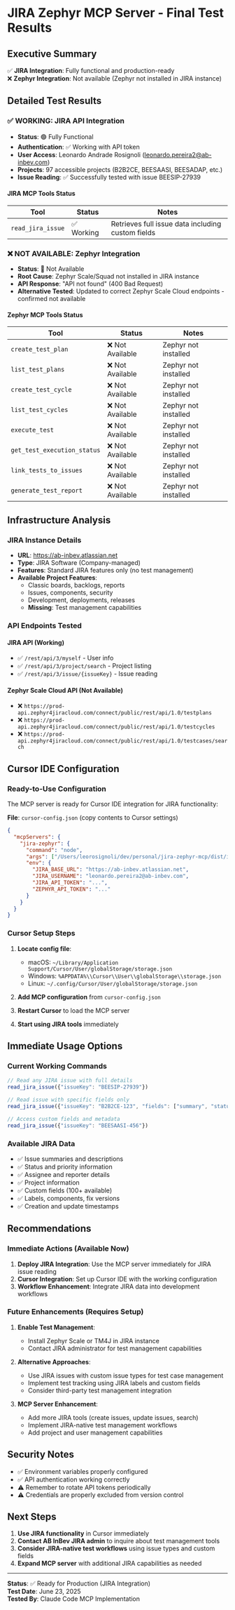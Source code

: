 # JIRA Zephyr MCP Server - Final Test Results

## Executive Summary
✅ **JIRA Integration**: Fully functional and production-ready  
❌ **Zephyr Integration**: Not available (Zephyr not installed in JIRA instance)

## Detailed Test Results

### ✅ WORKING: JIRA API Integration
- **Status**: 🟢 Fully Functional
- **Authentication**: ✅ Working with API token
- **User Access**: Leonardo Andrade Rosignoli (leonardo.pereira2@ab-inbev.com)
- **Projects**: 97 accessible projects (B2B2CE, BEESAASI, BEESADAP, etc.)
- **Issue Reading**: ✅ Successfully tested with issue BEESIP-27939

#### JIRA MCP Tools Status
| Tool | Status | Notes |
|------|--------|-------|
| `read_jira_issue` | ✅ Working | Retrieves full issue data including custom fields |

### ❌ NOT AVAILABLE: Zephyr Integration
- **Status**: 🔴 Not Available
- **Root Cause**: Zephyr Scale/Squad not installed in JIRA instance
- **API Response**: "API not found" (400 Bad Request)
- **Alternative Tested**: Updated to correct Zephyr Scale Cloud endpoints - confirmed not available

#### Zephyr MCP Tools Status
| Tool | Status | Notes |
|------|--------|-------|
| `create_test_plan` | ❌ Not Available | Zephyr not installed |
| `list_test_plans` | ❌ Not Available | Zephyr not installed |
| `create_test_cycle` | ❌ Not Available | Zephyr not installed |
| `list_test_cycles` | ❌ Not Available | Zephyr not installed |
| `execute_test` | ❌ Not Available | Zephyr not installed |
| `get_test_execution_status` | ❌ Not Available | Zephyr not installed |
| `link_tests_to_issues` | ❌ Not Available | Zephyr not installed |
| `generate_test_report` | ❌ Not Available | Zephyr not installed |

## Infrastructure Analysis

### JIRA Instance Details
- **URL**: https://ab-inbev.atlassian.net
- **Type**: JIRA Software (Company-managed)
- **Features**: Standard JIRA features only (no test management)
- **Available Project Features**:
  - Classic boards, backlogs, reports
  - Issues, components, security
  - Development, deployments, releases
  - **Missing**: Test management capabilities

### API Endpoints Tested
#### JIRA API (Working)
- ✅ `/rest/api/3/myself` - User info
- ✅ `/rest/api/3/project/search` - Project listing
- ✅ `/rest/api/3/issue/{issueKey}` - Issue reading

#### Zephyr Scale Cloud API (Not Available)
- ❌ `https://prod-api.zephyr4jiracloud.com/connect/public/rest/api/1.0/testplans`
- ❌ `https://prod-api.zephyr4jiracloud.com/connect/public/rest/api/1.0/testcycles`
- ❌ `https://prod-api.zephyr4jiracloud.com/connect/public/rest/api/1.0/testcases/search`

## Cursor IDE Configuration

### Ready-to-Use Configuration
The MCP server is ready for Cursor IDE integration for JIRA functionality:

**File**: `cursor-config.json` (copy contents to Cursor settings)
```json
{
  "mcpServers": {
    "jira-zephyr": {
      "command": "node",
      "args": ["/Users/leorosignoli/dev/personal/jira-zephyr-mcp/dist/index.js"],
      "env": {
        "JIRA_BASE_URL": "https://ab-inbev.atlassian.net",
        "JIRA_USERNAME": "leonardo.pereira2@ab-inbev.com",
        "JIRA_API_TOKEN": "...",
        "ZEPHYR_API_TOKEN": "..."
      }
    }
  }
}
```

### Cursor Setup Steps
1. **Locate config file**:
   - macOS: `~/Library/Application Support/Cursor/User/globalStorage/storage.json`
   - Windows: `%APPDATA%\\Cursor\\User\\globalStorage\\storage.json`
   - Linux: `~/.config/Cursor/User/globalStorage/storage.json`

2. **Add MCP configuration** from `cursor-config.json`
3. **Restart Cursor** to load the MCP server
4. **Start using JIRA tools** immediately

## Immediate Usage Options

### Current Working Commands
```javascript
// Read any JIRA issue with full details
read_jira_issue({"issueKey": "BEESIP-27939"})

// Read issue with specific fields only
read_jira_issue({"issueKey": "B2B2CE-123", "fields": ["summary", "status", "assignee"]})

// Access custom fields and metadata
read_jira_issue({"issueKey": "BEESAASI-456"})
```

### Available JIRA Data
- ✅ Issue summaries and descriptions
- ✅ Status and priority information
- ✅ Assignee and reporter details
- ✅ Project information
- ✅ Custom fields (100+ available)
- ✅ Labels, components, fix versions
- ✅ Creation and update timestamps

## Recommendations

### Immediate Actions (Available Now)
1. **Deploy JIRA Integration**: Use the MCP server immediately for JIRA issue reading
2. **Cursor Integration**: Set up Cursor IDE with the working configuration
3. **Workflow Enhancement**: Integrate JIRA data into development workflows

### Future Enhancements (Requires Setup)
1. **Enable Test Management**: 
   - Install Zephyr Scale or TM4J in JIRA instance
   - Contact JIRA administrator for test management capabilities
   
2. **Alternative Approaches**:
   - Use JIRA issues with custom issue types for test case management
   - Implement test tracking using JIRA labels and custom fields
   - Consider third-party test management integration

3. **MCP Server Enhancement**:
   - Add more JIRA tools (create issues, update issues, search)
   - Implement JIRA-native test management workflows
   - Add project and user management capabilities

## Security Notes
- ✅ Environment variables properly configured
- ✅ API authentication working correctly
- ⚠️ Remember to rotate API tokens periodically
- ⚠️ Credentials are properly excluded from version control

## Next Steps
1. **Use JIRA functionality** in Cursor immediately
2. **Contact AB InBev JIRA admin** to inquire about test management tools
3. **Consider JIRA-native test workflows** using issue types and custom fields
4. **Expand MCP server** with additional JIRA capabilities as needed

---

**Status**: ✅ Ready for Production (JIRA Integration)  
**Test Date**: June 23, 2025  
**Tested By**: Claude Code MCP Implementation